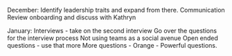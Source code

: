 December:
Identify leadership traits and expand from there.
Communication
Review onboarding and discuss with Kathryn

January:
Interviews - take on the second interview
Go over the questions for the interview process
Not using teams as a social avenue
Open ended questions - use that more
	More questions - Orange - Powerful questions.

